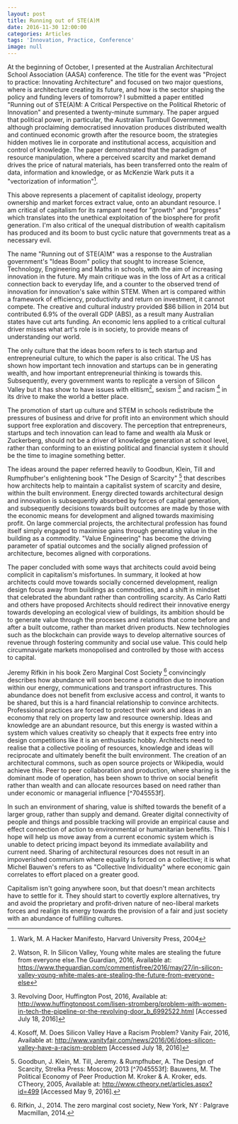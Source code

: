 ```yaml
---
layout: post
title: Running out of STE(A)M
date: 2016-11-30 12:00:00
categories: Articles
tags: 'Innovation, Practice, Conference'
image: null
---
```


At the beginning of October, I presented at the Australian Architectural School Association (AASA) conference. The title for the event was "Project to practice: Innovating Architecture" and focused on two major questions, where is architecture creating its future, and how is the sector shaping the policy and funding levers of tomorrow? I submitted a paper entitled "Running out of STE(A)M: A Critical Perspective on the Political Rhetoric of Innovation" and presented a twenty-minute summary. The paper argued that political power, in particular, the Australian Turnbull Government, although proclaiming democratised innovation produces distributed wealth and continued economic growth after the resource boom, the strategies hidden motives lie in corporate and institutional access, acquisition and control of knowledge. The paper demonstrated that the paradigm of resource manipulation, where a perceived scarcity and market demand drives the price of natural materials, has been transferred onto the realm of data, information and knowledge, or as McKenzie Wark puts it a "vectorization of information"[^6c2b9755].

This above represents a placement of capitalist ideology, property ownership and market forces extract value, onto an abundant resource. I am critical of capitalism for its rampant need for "growth" and "progress" which translates into the unethical exploitation of the biosphere for profit generation. I'm also critical of the unequal distribution of wealth capitalism has produced and its boom to bust cyclic nature that governments treat as a necessary evil.

The name "Running out of STE(A)M" was a response to the Australian government's "Ideas Boom" policy that sought to increase Science, Technology, Engineering and Maths in schools, with the aim of increasing innovation in the future. My main critique was in the loss of Art as a critical connection back to everyday life, and a counter to the observed trend of innovation for innovation's sake within STEM. When art is compared within a framework of efficiency, productivity and return on investment, it cannot compete. The creative and cultural industry provided $86 billion in 2014 but contributed 6.9% of the overall GDP (ABS), as a result many Australian states have cut arts funding. An economic lens applied to a critical cultural driver misses what art's role is in society, to provide means of understanding our world.

The only culture that the ideas boom refers to is tech startup and entrepreneurial culture, to which the paper is also critical. The US has shown how important tech innovation and startups can be in generating wealth, and how important entrepreneurial thinking is towards this. Subsequently, every government wants to replicate a version of Silicon Valley but it has show to have issues with elitism[^c0ea01a0], sexism [^2f21c4b7] and racism [^bc14eba3] in its drive to make the world a better place.

The promotion of start up culture and STEM in schools redistribute the pressures of business and drive for profit into an environment which should support free exploration and discovery. The perception that entrepreneurs, startups and tech innovation can lead to fame and wealth ala Musk or Zuckerberg, should not be a driver of knowledge generation at school level, rather than conforming to an existing political and financial system it should be the time to imagine something better.

The ideas around the paper referred heavily to Goodbun, Klein, Till and Rumpfhuber's enlightening book "The Design of Scarcity" [^b1129747] that describes how architects help to maintain a capitalist system of scarcity and desire, within the built environment. Energy directed towards architectural design and innovation is subsequently absorbed by forces of capital generation, and subsequently decisions towards built outcomes are made by those with the economic means for development and aligned towards maximising profit. On large commercial projects, the architectural profession has found itself simply engaged to maximise gains through generating value in the building as a commodity. "Value Engineering" has become the driving parameter of spatial outcomes and the socially aligned profession of architecture, becomes aligned with corporations.

The paper concluded with some ways that architects could avoid being complicit in capitalism's misfortunes. In summary, it looked at how architects could move towards socially concerned development, realign design focus away from buildings as commodities, and a shift in mindset that celebrated the abundant rather than controlling scarcity. As Carlo Ratti and others have proposed Architects should redirect their innovative energy towards developing an ecological view of buildings, its ambition should be to generate value through the processes and relations that come before and after a built outcome, rather than market driven products. New technologies such as the blockchain can provide ways to develop alternative sources of revenue through fostering community and social use value. This could help circumnavigate markets monopolised and controlled by those with access to capital.

Jeremy Rifkin in his book Zero Marginal Cost Society [^f5c544bb] convincingly describes how abundance will soon become a condition due to innovation within our energy, communications and transport infrastructures. This abundance does not benefit from exclusive access and control, it wants to be shared, but this is a hard financial relationship to convince architects. Professional practices are forced to protect their work and ideas in an economy that rely on property law and resource ownership. Ideas and knowledge are an abundant resource, but this energy is wasted within a system which values creativity so cheaply that it expects free entry into design competitions like it is an enthusiastic hobby. Architects need to realise that a collective pooling of resources, knowledge and ideas will reciprocate and ultimately benefit the built environment. The creation of an architectural commons, such as open source projects or Wikipedia, would achieve this. Peer to peer collaboration and production, where sharing is the dominant mode of operation, has been shown to thrive on social benefit rather than wealth and can allocate resources based on need rather than under economic or managerial influence [^7045553f].

In such an environment of sharing, value is shifted towards the benefit of a larger group, rather than supply and demand. Greater digital connectivity of people and things and possible tracking will provide an empirical cause and effect connection of action to environmental or humanitarian benefits. This I hope will help us move away from a current economic system which is unable to detect pricing impact beyond its immediate availability and current need. Sharing of architectural resources does not result in an impoverished communism where equality is forced on a collective; it is what Michel Bauwen's refers to as "Collective Individuality" where economic gain correlates to effort placed on a greater good.

Capitalism isn't going anywhere soon, but that doesn't mean architects have to settle for it. They should start to covertly explore alternatives, try and avoid the proprietary and profit-driven nature of neo-liberal markets forces and realign its energy towards the provision of a fair and just society with an abundance of fulfilling cultures.

[^6c2b9755]: Wark, M. A Hacker Manifesto, Harvard University Press, 2004

[^b1129747]: Goodbun, J. Klein, M. Till, Jeremy. & Rumpfhuber, A. The Design of Scarcity, Strelka Press: Moscow, 2013 [^7045553f]: Bauwens, M. The Political Economy of Peer Production M. Kroker & A. Kroker, eds. CTheory, 2005, Available at: <http://www.ctheory.net/articles.aspx?id=499> [Accessed May 9, 2016].

[^f5c544bb]: Rifkin, J., 2014. The zero marginal cost society, New York, NY : Palgrave Macmillan, 2014.

[^bc14eba3]: Kosoff, M. Does Silicon Valley Have a Racism Problem? Vanity Fair, 2016, Available at: <http://www.vanityfair.com/news/2016/06/does-silicon-valley-have-a-racism-problem> [Accessed July 18, 2016]

[^2f21c4b7]: Revolving Door, Huffington Post, 2016, Available at: <http://www.huffingtonpost.com/lisen-stromberg/problem-with-women-in-tech-the-pipeline-or-the-revolving-door_b_6992522.html> [Accessed July 18, 2016]

[^c0ea01a0]: Watson, R. In Silicon Valley, Young white males are stealing the future from everyone else.The Guardian, 2016, Available at: <https://www.theguardian.com/commentisfree/2016/may/27/in-silicon-valley-young-white-males-are-stealing-the-future-from-everyone-else>
